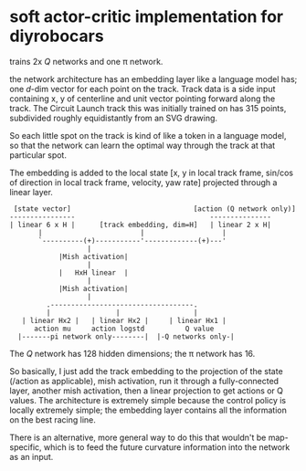 # soft actor-critic implementation for diyrobocars

trains 2x *Q* networks and one &pi; network.

the network architecture has an embedding layer like a language model has; one
*d*-dim vector for each point on the track. Track data is a side input
containing x, y of centerline and unit vector pointing forward along the track.
The Circuit Launch track this was initially trained on has 315 points,
subdivided roughly equidistantly from an SVG drawing.

So each little spot on the track is kind of like a token in a language model,
so that the network can learn the optimal way through the track at that
particular spot.

The embedding is added to the local state [x, y in local track frame, sin/cos
of direction in local track frame, velocity, yaw rate] projected through a
linear layer.

```
 [state vector]                              [action (Q network only)]
----------------                                 ---------------
| linear 6 x H |      [track embedding, dim=H]   | linear 2 x H|
       |                        |                   |
       `----------(+)-----------'-------------(+)---'
                   |
            |Mish activation|
                   |
            |   HxH linear  |
                   |
            |Mish activation|
                   |
         .-----------------------------------.
         |                |                  |
   | linear Hx2 |   | linear Hx2 |     | linear Hx1 |
      action mu     action logstd          Q value
  |-------pi network only--------|  |-Q networks only-|
```

The *Q* network has 128 hidden dimensions; the &pi; network has 16.

So basically, I just add the track embedding to the projection of the state
(/action as applicable), mish activation, run it through a fully-connected
layer, another mish activation, then a linear projection to get actions or Q
values. The architecture is extremely simple because the control policy is
locally extremely simple; the embedding layer contains all the information on
the best racing line.

There is an alternative, more general way to do this that wouldn't be
map-specific, which is to feed the future curvature information into the
network as an input.
